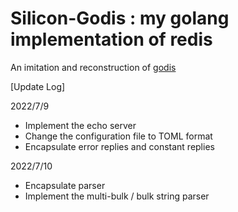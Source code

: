 # Silicon-Godis : my golang implementation of redis

An imitation and reconstruction of  [godis](https://github.com/HDT3213/godis)

[Update Log]

2022/7/9
- Implement the echo server
- Change the configuration file to TOML format
- Encapsulate error replies and constant replies

2022/7/10
- Encapsulate parser
- Implement the multi-bulk / bulk string parser